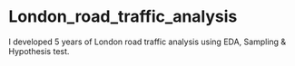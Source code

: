 # London_road_traffic_analysis
I developed 5 years of London road traffic analysis using EDA, Sampling & Hypothesis test.
